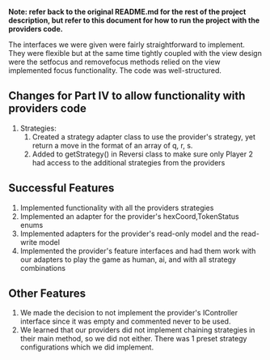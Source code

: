 **Note: refer back to the original README.md for the rest of the project description,
but refer to this document for how to run the project with the providers code.**

The interfaces we were given were fairly straightforward to implement. They were flexible but at
 the same time tightly coupled with the view design were the setfocus and removefocus methods 
relied on the view implemented focus functionality. The code was well-structured.

## Changes for Part IV to allow functionality with providers code
1. Strategies:
    1. Created a strategy adapter class to use the provider's strategy, yet return a move in the
       format of an array of q, r, s.
    2. Added to getStrategy() in Reversi class to make sure only Player 2 had access to the
       additional strategies from the providers

## Successful Features        
1. Implemented functionality with all the providers strategies
2. Implemented an adapter for the provider's hexCoord,TokenStatus enums
3. Implemented adapters for the provider's read-only model and the read-write model
4. Implemented the provider's feature interfaces and had them work with our adapters to play
   the game as human, ai, and with all strategy combinations

## Other Features
1. We made the decision to not implement the provider's IController interface since it was empty
   and commented never to be used.
2. We learned that our providers did not implement chaining strategies in their main method, so we 
   did not either. There was 1 preset strategy configurations which we did implement.

